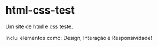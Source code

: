 # html-css-test
Um site de html e css teste.

Inclui elementos como: Design, Interação e Responsividade!

